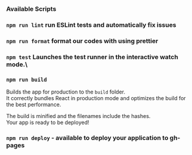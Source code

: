 ### Available Scripts

### `npm run lint`  run ESLint tests and automatically fix issues

### `npm run format`    format our codes with using prettier

### `npm test`  Launches the test runner in the interactive watch mode.\

### `npm run build`

Builds the app for production to the `build` folder.\
It correctly bundles React in production mode and optimizes the build for the best performance.

The build is minified and the filenames include the hashes.\
Your app is ready to be deployed!

### `npm run deploy` - available to deploy your application to gh-pages
